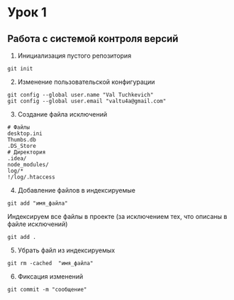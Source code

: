 # Урок 1
## Работа с системой контроля версий
1. Инициализация пустого репозитория
```
git init
```
2. Изменение пользовательской конфигурации
```
git config --global user.name "Val Tuchkevich"
git config --global user.email "valtu4a@gmail.com"
```

3. Создание файла исключений

```gitignore
# Файлы
desktop.ini
Thumbs.db
.DS_Store
# Директория
.idea/
node_modules/
log/*
!/log/.htaccess
```

4. Добавление файлов в индексируемые

```
git add "имя_файла"
```
Индексируем все файлы в проекте (за исключением тех, что описаны в файле исключений)
```
git add .
```


5. Убрать файл из индексируемых
```
git rm -cached  "имя_файла"
```

6. Фиксация изменений
```
git commit -m "сообщение"
```
